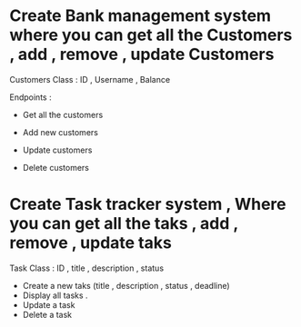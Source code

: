 # Create Bank management system where you can get all the Customers , add , remove , update Customers

Customers Class : ID , Username , Balance

Endpoints :

- Get all the customers

- Add new customers

- Update customers

- Delete customers

# Create Task tracker system , Where you can get all the taks , add , remove , update taks

Task Class : ID , title , description , status

- Create a new taks (title , description , status , deadline)
- Display all tasks .
- Update a task
- Delete a task



